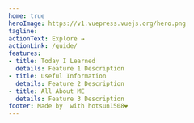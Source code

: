 ```yaml
---
home: true
heroImage: https://v1.vuepress.vuejs.org/hero.png
tagline: 
actionText: Explore →
actionLink: /guide/
features:
- title: Today I Learned 
  details: Feature 1 Description
- title: Useful Information
  details: Feature 2 Description
- title: All About ME
  details: Feature 3 Description
footer: Made by  with hotsun1508❤️
---
```


